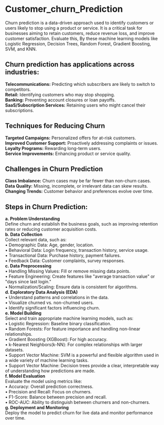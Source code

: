 # Customer_churn_Prediction
Churn prediction is a data-driven approach used to identify customers or users likely to stop using a product or service. It is a critical task for businesses aiming to retain customers, reduce revenue loss, and improve customer satisfaction. Evaluate this, By these machine learning models like Logistic Regression, Decision Trees, Random Forest, Gradient Boosting, SVM, and KNN.
## Churn prediction has applications across industries:  <br>
**Telecommunications:** Predicting which subscribers are likely to switch to competitors.<br>
**Retail:** Identifying customers who may stop shopping.<br>
**Banking:** Preventing account closures or loan payoffs.<br>
**SaaS/Subscription Services:** Retaining users who might cancel their subscriptions. <br>
## Techniques for Reducing Churn <br>
**Targeted Campaigns:** Personalized offers for at-risk customers. <br>
**Improved Customer Support:** Proactively addressing complaints or issues. <br>
**Loyalty Programs:** Rewarding long-term users. <br>
**Service Improvements:** Enhancing product or service quality. <br>
## Challenges in Churn Prediction <br>
**Class Imbalance:** Churn cases may be far fewer than non-churn cases. <br>
**Data Quality:** Missing, incomplete, or irrelevant data can skew results. <br>
**Changing Trends:** Customer behavior and preferences evolve over time. <br>
## Steps in Churn Prediction: <br>
**a. Problem Understanding** <br>
Define churn and establish the business goals, such as improving retention rates or reducing customer acquisition costs. <br>
**b. Data Collection** <br>
Collect relevant data, such as: <br>
•	Demographic Data: Age, gender, location. <br>
•	Behavioral Data: Login frequency, transaction history, service usage. <br>
•	Transactional Data: Purchase history, payment failures. <br>
•	Feedback Data: Customer complaints, survey responses. <br>
**c. Data Preprocessing** <br>
•	Handling Missing Values: Fill or remove missing data points. <br>
•	Feature Engineering: Create features like "average transaction value" or "days since last login." <br>
•	Normalization/Scaling: Ensure data is consistent for algorithms. <br>
**d. Exploratory Data Analysis (EDA)** <br>
•	Understand patterns and correlations in the data. <br>
•	Visualize churned vs. non-churned users. <br>
•	Identify significant factors influencing churn. <br>
**e. Model Building** <br>
Select and train appropriate machine learning models, such as: <br>
•	Logistic Regression: Baseline binary classification. <br>
•	Random Forests: For feature importance and handling non-linear relationships. <br>
•	Gradient Boosting (XGBoost): For high accuracy. <br>
•	k-Nearest Neighbors(k-NN): For complex relationships with larger datasets. <br>
•	Support Vector Machine: SVM is a powerful and flexible algorithm used in a wide variety of machine learning tasks. <br>
•	Support Vector Machine: Decision trees provide a clear, interpretable way of understanding how predictions are made. <br>
**f. Model Evaluation** <br>
Evaluate the model using metrics like: <br>
•	Accuracy: Overall prediction correctness. <br>
•	Precision and Recall: Focus on churners. <br>
•	F1-Score: Balance between precision and recall. <br>
•	ROC-AUC: Ability to distinguish between churners and non-churners. <br>
**g. Deployment and Monitoring** <br>
Deploy the model to predict churn for live data and monitor performance over time. <br>

